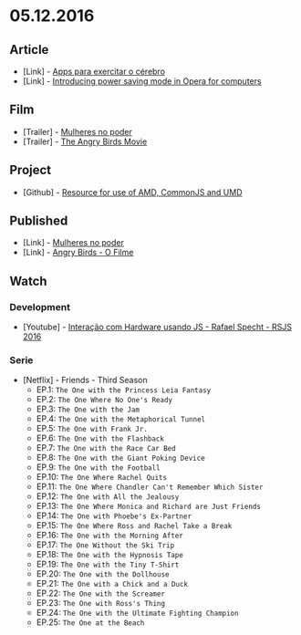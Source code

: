# 05.12.2016

## Article 

- \[Link\] - [Apps para exercitar o cérebro](https://medium.com/@eminetto/apps-para-exercitar-o-c%C3%A9rebro-26245880cdaf#.9ovrsl1ve)
- \[Link\] - [Introducing power saving mode in Opera for computers](https://www.opera.com/blogs/desktop/2016/05/introducing-power-saving-mode/)


## Film

- \[Trailer\] - [Mulheres no poder](https://youtu.be/kBzT5p7_Trk)
- \[Trailer\] - [The Angry Birds Movie](https://youtu.be/A_nDFqSUlrk)


## Project

- \[Github\] - [Resource for use of AMD, CommonJS and UMD](https://github.com/resource-solutions/resource-amd-commonjs-umd)


## Published 

- \[Link\] - [Mulheres no poder](http://imhomovies.com.br/opinions/em-cartaz/mulheres-no-poder/)
- \[Link\] - [Angry Birds - O Filme](http://imhomovies.com.br/opinions/em-cartaz/angry-birds/)


## Watch

### Development

- \[Youtube\] - [Interação com Hardware usando JS - Rafael Specht - RSJS 2016](https://www.youtube.com/watch?v=p3pvsNoTHOA)

### Serie

- \[Netflix\] - Friends - Third Season
  - EP.1: `The One with the Princess Leia Fantasy`
  - EP.2: `The One Where No One's Ready`
  - EP.3: `The One with the Jam`
  - EP.4: `The One with the Metaphorical Tunnel`
  - EP.5: `The One with Frank Jr.`
  - EP.6: `The One with the Flashback`
  - EP.7: `The One with the Race Car Bed`
  - EP.8: `The One with the Giant Poking Device`
  - EP.9: `The One with the Football`
  - EP.10: `The One Where Rachel Quits`
  - EP.11: `The One Where Chandler Can't Remember Which Sister`
  - EP.12: `The One with All the Jealousy`
  - EP.13: `The One Where Monica and Richard are Just Friends`
  - EP.14: `The One with Phoebe's Ex-Partner`
  - EP.15: `The One Where Ross and Rachel Take a Break`
  - EP.16: `The One with the Morning After`
  - EP.17: `The One Without the Ski Trip`
  - EP.18: `The One with the Hypnosis Tape`
  - EP.19: `The One with the Tiny T-Shirt`
  - EP.20: `The One with the Dollhouse`
  - EP.21: `The One with a Chick and a Duck`
  - EP.22: `The One with the Screamer`
  - EP.23: `The One with Ross's Thing`
  - EP.24: `The One with the Ultimate Fighting Champion`
  - EP.25: `The One at the Beach`
